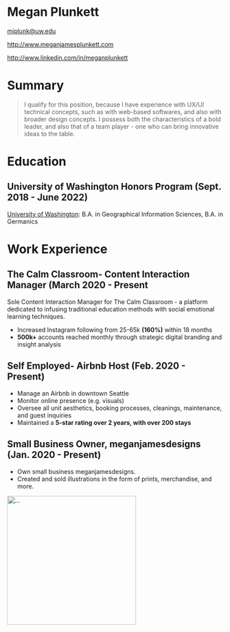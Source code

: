 # Megan Plunkett

mjplunk@uw.edu

http://www.meganjamesplunkett.com

http://www.linkedin.com/in/meganplunkett

# Summary

> I qualify for this position, because I have experience with UX/UI technical concepts, such as with web-based softwares, and also with broader design concepts. I possess both the characteristics of a bold leader, and also that of a team player - one who can bring innovative ideas to the table. 

# Education
## University of Washington Honors Program (Sept. 2018 - June 2022)

[University of Washington](http://www.washington.edu/): 
B.A. in Geographical Information Sciences, B.A. in Germanics

# Work Experience

## The Calm Classroom- Content Interaction Manager (March 2020 - Present

Sole Content Interaction Manager for The Calm Classroom - a platform dedicated to infusing traditional education methods with social emotional learning techniques.

- Increased Instagram following from 25-65k **(160%)** within 18 months
- **500k+** accounts reached monthly through strategic digital branding and insight analysis

## Self Employed- Airbnb Host (Feb. 2020 - Present)

- Manage an Airbnb in downtown Seattle
- Monitor online presence (e.g. visuals)
- Oversee all unit aesthetics, booking processes, cleanings, maintenance, and guest inquiries
- Maintained a **5-star rating over 2 years, with over 200 stays**

## Small Business Owner, meganjamesdesigns (Jan. 2020 - Present)

- Own small business meganjamesdesigns.
- Created and sold illustrations in the form of prints, merchandise, and more.

<img  src="flower.jpeg" alt="..." height = 300px />